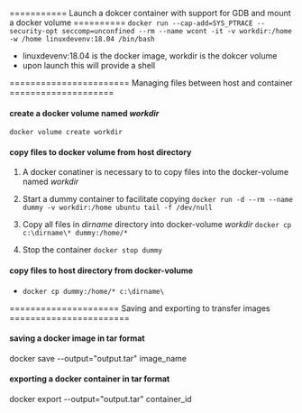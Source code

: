 =========== Launch a dokcer container with support for GDB and mount a docker volume ==========
`docker run --cap-add=SYS_PTRACE --security-opt seccomp=unconfined --rm --name wcont -it -v workdir:/home -w /home linuxdevenv:18.04 /bin/bash`
* linuxdevenv:18.04 is the docker image, workdir is the dokcer volume
* upon launch this will provide a shell

======================= Managing files between host and container ====================
#### create a docker volume named *workdir*
`docker volume create workdir`
#### copy files to docker volume from host directory
1. A docker conatiner is necessary to to copy files into the docker-volume named *workdir*

2. Start a dummy container to facilitate copying `docker run -d --rm --name dummy -v workdir:/home ubuntu tail -f /dev/null`

3. Copy all files in *dirname* directory into docker-volume *workdir* `docker cp c:\dirname\* dummy:/home/*`

4. Stop the container `docker stop dummy`

#### copy files to host directory from docker-volume
* `docker cp dummy:/home/* c:\dirname\`

===================== Saving and exporting to transfer images =======================
#### saving a docker image in tar format 
docker save --output="output.tar" image_name

#### exporting a docker container in tar format 
docker export --output="output.tar" container_id
